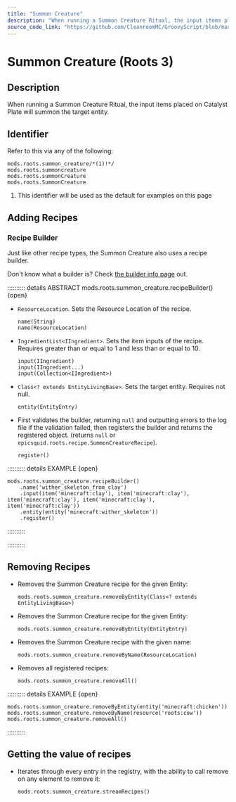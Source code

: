```yaml
---
title: "Summon Creature"
description: "When running a Summon Creature Ritual, the input items placed on Catalyst Plate will summon the target entity."
source_code_link: "https://github.com/CleanroomMC/GroovyScript/blob/master/src/main/java/com/cleanroommc/groovyscript/compat/mods/roots/SummonCreature.java"
---
```


# Summon Creature (Roots 3)

## Description

When running a Summon Creature Ritual, the input items placed on Catalyst Plate will summon the target entity.

## Identifier

Refer to this via any of the following:

```groovy:no-line-numbers {1}
mods.roots.summon_creature/*(1)!*/
mods.roots.summoncreature
mods.roots.summonCreature
mods.roots.SummonCreature
```

1. This identifier will be used as the default for examples on this page

## Adding Recipes

### Recipe Builder

Just like other recipe types, the Summon Creature also uses a recipe builder.

Don't know what a builder is? Check [the builder info page](../../../groovy/builder.md) out.

:::::::::: details ABSTRACT mods.roots.summon_creature.recipeBuilder() {open}
- `ResourceLocation`. Sets the Resource Location of the recipe.

    ```groovy:no-line-numbers
    name(String)
    name(ResourceLocation)
    ```

- `IngredientList<IIngredient>`. Sets the item inputs of the recipe. Requires greater than or equal to 1 and less than or equal to 10.

    ```groovy:no-line-numbers
    input(IIngredient)
    input(IIngredient...)
    input(Collection<IIngredient>)
    ```

- `Class<? extends EntityLivingBase>`. Sets the target entity. Requires not null.

    ```groovy:no-line-numbers
    entity(EntityEntry)
    ```

- First validates the builder, returning `null` and outputting errors to the log file if the validation failed, then registers the builder and returns the registered object. (returns `null` or `epicsquid.roots.recipe.SummonCreatureRecipe`).

    ```groovy:no-line-numbers
    register()
    ```

:::::::::: details EXAMPLE {open}
```groovy:no-line-numbers
mods.roots.summon_creature.recipeBuilder()
    .name('wither_skeleton_from_clay')
    .input(item('minecraft:clay'), item('minecraft:clay'), item('minecraft:clay'), item('minecraft:clay'), item('minecraft:clay'))
    .entity(entity('minecraft:wither_skeleton'))
    .register()
```

::::::::::

::::::::::

## Removing Recipes

- Removes the Summon Creature recipe for the given Entity:

    ```groovy:no-line-numbers
    mods.roots.summon_creature.removeByEntity(Class<? extends EntityLivingBase>)
    ```

- Removes the Summon Creature recipe for the given Entity:

    ```groovy:no-line-numbers
    mods.roots.summon_creature.removeByEntity(EntityEntry)
    ```

- Removes the Summon Creature recipe with the given name:

    ```groovy:no-line-numbers
    mods.roots.summon_creature.removeByName(ResourceLocation)
    ```

- Removes all registered recipes:

    ```groovy:no-line-numbers
    mods.roots.summon_creature.removeAll()
    ```

:::::::::: details EXAMPLE {open}
```groovy:no-line-numbers
mods.roots.summon_creature.removeByEntity(entity('minecraft:chicken'))
mods.roots.summon_creature.removeByName(resource('roots:cow'))
mods.roots.summon_creature.removeAll()
```

::::::::::

## Getting the value of recipes

- Iterates through every entry in the registry, with the ability to call remove on any element to remove it:

    ```groovy:no-line-numbers
    mods.roots.summon_creature.streamRecipes()
    ```
